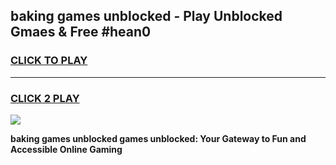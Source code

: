 
## baking games unblocked - Play Unblocked Gmaes & Free #hean0
<h3>
<a href="https://news.freeplayer.one?title=baking_games_unblocked&ref=03M">CLICK TO PLAY</a></h3>
<hr>

<h3>
<a href="https://news.freeplayer.one?title=baking_games_unblocked&ref=03M">CLICK 2 PLAY</a>
  
</h3>

<a href="https://news.freeplayer.one?title=baking_games_unblocked&ref=03M"><img src="https://clearcache.store/games.png"></a>


**baking games unblocked games unblocked: Your Gateway to Fun and Accessible Online Gaming**
